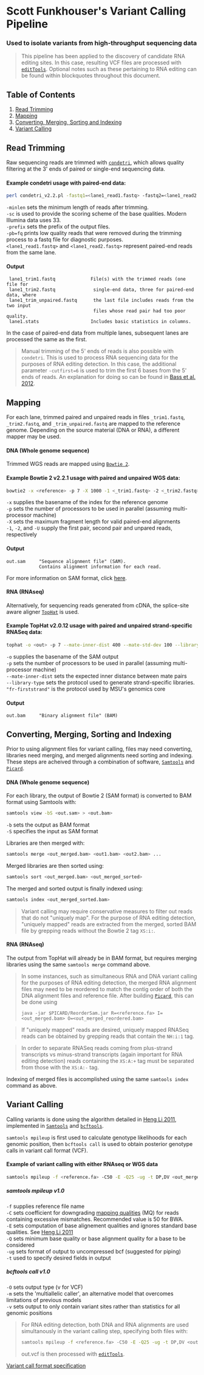 # Scott Funkhouser's Variant Calling Pipeline

### Used to isolate variants from high-throughput sequencing data

> This pipeline has been applied to the discovery of candidate RNA editing sites. In this
> case, resulting VCF files are processed with [`editTools`](https://github.com/funkhou9/editTools). Optional notes such as these pertaining to RNA editing can be found within blockquotes throughout this document.

## Table of Contents

1. [Read Trimming](#read-trimming)
2. [Mapping](#mapping)
3. [Converting, Merging, Sorting and Indexing](#converting,-merging,-sorting,-and-indexing)
4. [Variant Calling](#variant-calling)

## Read Trimming

Raw sequencing reads are trimmed with [`condetri`](https://github.com/linneas/condetri), which
allows quality filtering at the 3' ends of paired or single-end sequencing data.

#### Example condetri usage with paired-end data:

```sh
perl condetri_v2.2.pl -fastq1=<lane1_read1.fastq> -fastq2=<lane1_read2.fastq> -sc=33 -minlen=75 -prefix=<lane1> -pb=fq
```

`-minlen` sets the minimum length of reads after trimming.  
`-sc` is used to provide the scoring scheme of the base qualities. Modern Illumina data uses 33.  
`-prefix` sets the prefix of the output files.  
`-pb=fq` prints low quality reads that were removed during the trimming process to a fastq
file for diagnostic purposes.  
`<lane1_read1.fastq>` and `<lane1_read2.fastq>` represent paired-end reads from the same lane.

#### Output

```
 lane1_trim1.fastq             File(s) with the trimmed reads (one file for
 lane1_trim2.fastq              single-end data, three for paired-end data, where
 lane1_trim_unpaired.fastq      the last file includes reads from the two input
                                files whose read pair had too poor quality.
 lane1.stats                   Includes basic statistics in columns.
```

In the case of paired-end data from multiple lanes, subsequent lanes are processed the same as the first.

> Manual trimming of the 5' ends of reads is also possible with `condetri`. This is used to process RNA
> sequencing data for the purposes of RNA editing detection. In this case, the additional parameter `-cutfirst=6`
> is used to trim the first 6 bases from the 5' ends of reads. An explanation for doing so can be found in
> [Bass et al. 2012](http://www.nature.com/nbt/journal/v30/n12/full/nbt.2452.html).

## Mapping

For each lane, trimmed paired and unpaired reads in files `_trim1.fastq`, `_trim2.fastq`, and `_trim_unpaired.fastq`
are mapped to the reference genome. Depending on the source material (DNA or RNA), a different mapper may be used.

#### DNA (Whole genome sequence)

Trimmed WGS reads are mapped using [`Bowtie 2`](http://bowtie-bio.sourceforge.net/bowtie2/index.shtml).

#### Example Bowtie 2 v2.2.1 usage with paired and unpaired WGS data:

```sh
bowtie2 -x <reference> -p 7 -X 1000 -1 <_trim1.fastq> -2 <_trim2.fastq> -U <_trim_unpaired.fastq> -S <out.sam>
```

`-x` supplies the basename of the index for the reference genome  
`-p` sets the number of processors to be used in parallel (assuming multi-processor machine)  
`-X` sets the maximum fragment length for valid paired-end alignments  
`-1`, `-2`, and `-U` supply the first pair, second pair and unpared reads, respectively

#### Output

```
out.sam		"Sequence alignment file" (SAM).
			Contains alignment information for each read.
```

For more information on SAM format, click [here](http://samtools.github.io/hts-specs/SAMv1.pdf).

#### RNA (RNAseq)

Alternatively, for sequencing reads generated from cDNA, the splice-site aware aligner [`TopHat`](https://ccb.jhu.edu/software/tophat/index.shtml) is used.

#### Example TopHat v2.0.12 usage with paired and unpaired strand-specific RNASeq data:

```sh
tophat -o <out> -p 7 --mate-inner-dist 400 --mate-std-dev 100 --library-type "fr-firststrand" <reference>  <_trim1.fastq>,<_trim_unpaired.fastq> <_trim2.fastq>
```

`-o` supplies the basename of the SAM output  
`-p` sets the number of processors to be used in parallel (assuming multi-processor machine)  
`--mate-inner-dist` sets the expected inner distance between mate pairs  
`--library-type` sets the protocol used to generate strand-specific libraries. `"fr-firststrand"` is the protocol used by MSU's genomics core

#### Output

```
out.bam		"Binary alignment file" (BAM)
```
## Converting, Merging, Sorting and Indexing

Prior to using alignment files for variant calling, files may need converting, libraries need merging, and merged alignments need sorting and indexing. These steps are acheived through a combination of software, [`Samtools`](http://www.htslib.org) and [`Picard`](https://github.com/broadinstitute/picard).

#### DNA (Whole genome sequence)

For each library, the output of Bowtie 2 (SAM format) is converted to BAM format using Samtools with:

```sh
samtools view -bS <out.sam> > <out.bam>
```
`-b` sets the output as BAM format  
`-S` specifies the input as SAM format

Libraries are then merged with:

```sh
samtools merge <out_merged.bam> <out1.bam> <out2.bam> ...
```

Merged libraries are then sorted using:

```py
samtools sort <out_merged.bam> <out_merged_sorted>
```

The merged and sorted output is finally indexed using:

```sh
samtools index <out_merged_sorted.bam>
```

> Variant calling may require conservative measures to filter out reads that do not "uniquely map". For the purpose of RNA editing detection, "uniquely mapped" reads are extracted from the merged, sorted BAM file by grepping reads without the Bowtie 2 tag `XS:i:`.

#### RNA (RNAseq)

The output from TopHat will already be in BAM format, but requires merging libraries using the same `samtools merge` command above.

> In some instances, such as simultaneous RNA and DNA variant calling for the purposes of RNA editing detection, the merged RNA alignment files may need to be reordered to match the contig order of both the DNA alignment files and reference file. After building [`Picard`](https://github.com/broadinstitute/picard), this can be done using 
> ```
> java -jar $PICARD/ReorderSam.jar R=<reference.fa> I=<out_merged.bam> O=<out_merged_reordered.bam>
> ```

> If "uniquely mapped" reads are desired, uniquely mapped RNASeq reads can be obtained by grepping reads that contain the `NH:i:1` tag.

> In order to separate RNASeq reads coming from plus-strand transcripts vs minus-strand transcripts (again important for RNA editing detection) reads containing the `XS:A:+` tag must be separated from those with the `XS:A:-` tag.

Indexing of merged files is accomplished using the same `samtools index` command as above.

## Variant Calling

Calling variants is done using the algorithm detailed in [Heng Li 2011](http://bioinformatics.oxfordjournals.org/content/early/2011/09/08/bioinformatics.btr509.abstract), implemented in [`Samtools`](http://www.htslib.org/doc/samtools.html) and [`bcftools`](http://www.htslib.org/doc/bcftools.html).

`samtools mpileup` is first used to calculate genotype likelihoods for each genomic position, then `bcftools call` is used to obtain posterior genotype calls in variant call format (VCF).

#### Example of variant calling with either RNAseq or WGS data

```sh
samtools mpileup -f <reference.fa> -C50 -E -Q25 -ug -t DP,DV <out_merged_sorted.bam> | bcftools call -O v -m -v > out.vcf
```
##### samtools mpileup v1.0

`-f` supplies reference file name  
`-C` sets coefficient for downgrading [mapping qualities](http://maq.sourceforge.net/qual.shtml) (MQ) for reads containing excessive mismatches. Recommended value is 50 for BWA.  
`-E` sets computation of base alignement qualities and ignores standard base qualities. See [Heng Li 2011](http://www.ncbi.nlm.nih.gov/pubmed/21320865)  
`-Q` sets minimum base quality or base alignment quality for a base to be considered  
`-ug` sets format of output to uncompressed bcf (suggested for piping)  
`-t` used to specify desired fields in output


##### bcftools call v1.0

`-O` sets output type (v for VCF)  
`-m` sets the 'multiallelic caller', an alternative model that overcomes limitations of previous models  
`-v` sets output to only contain variant sites rather than statistics for all genomic positions

> For RNA editing detection, both DNA and RNA alignments are used simultanously in the variant calling step, specifying both files with:
> 
> ```sh
> samtools mpileup -f <reference.fa> -C50 -E -Q25 -ug -t DP,DV <out_merged_sorted_dna.bam> <out_merged_reordered_rna.bam> | bcftools call -O v -m -v > out.vcf
> ```
> out.vcf is then processed with [`editTools`](https://github.com/funkhou9/editTools).

[Variant call format specification](https://samtools.github.io/hts-specs/VCFv4.2.pdf)

 

 







